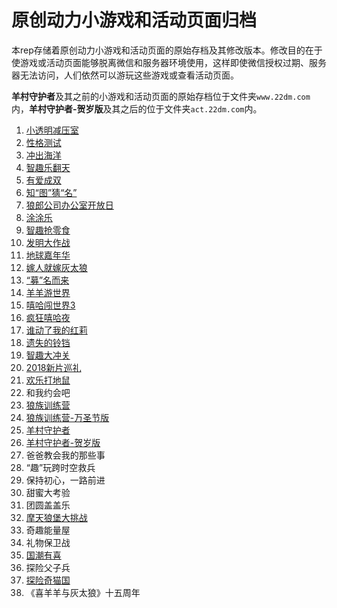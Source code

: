 # 原创动力小游戏和活动页面归档
本rep存储着原创动力小游戏和活动页面的原始存档及其修改版本。修改目的在于使游戏或活动页面能够脱离微信和服务器环境使用，这样即使微信授权过期、服务器无法访问，人们依然可以游玩这些游戏或查看活动页面。

**羊村守护者**及其之前的小游戏和活动页面的原始存档位于文件夹`www.22dm.com`内，**羊村守护者-贺岁版**及其之后的位于文件夹`act.22dm.com`内。

1. [小透明减压室](docs/jyfy.md)
2. [性格测试](docs/cs.md)
3. [冲出海洋](docs/deep.md)
4. [智趣乐翻天](docs/flop.md)
5. [有爱成双](docs/bus.md)
6. [知“图”猜“名”](docs/guess.md)
7. [狼郎公司办公室开放日](docs/scene.md)
8. [涂涂乐](docs/draw.md)
9.  [智趣抢零食](docs/eat.md)
10. [发明大作战](docs/plane.md)
11. [地球嘉年华](docs/gift.md)
12. [嫁人就嫁灰太狼](docs/love.md)
13. [“募”名而来](docs/collect.md)
14. [羊羊游世界](docs/world.md)
15. [嘻哈闯世界3](docs/xiha.md)
16. [疯狂嘻哈夜](docs/halloween.md)
17. [谁动了我的红莉](docs/single.md)
18. [遗失的铃铛](docs/christmas.md)
19. [智趣大冲关](docs/intellect.md)
20. [2018新片巡礼](docs/trailer.md)
21. [欢乐打地鼠](docs/children.md)
22. 和我约会吧
23. [狼族训练营](docs/jump.md)
23. [狼族训练营-万圣节版](docs/jump_2.md)
24. [羊村守护者](docs/guard.md)
24. [羊村守护者-贺岁版](docs/guard_2.md)
27. 爸爸教会我的那些事
25. “趣”玩跨时空救兵
26. 保持初心，一路前进
27. 甜蜜大考验
28. 团圆盖盖乐
29. [摩天狼堡大挑战](docs/build.md)
30. 奇趣能量屋
31. 礼物保卫战
32. [国潮有喜](docs/2020.md)
33. 探险父子兵
34. [探险奇猫国](docs/rush_2.md)
35. 《喜羊羊与灰太狼》十五周年